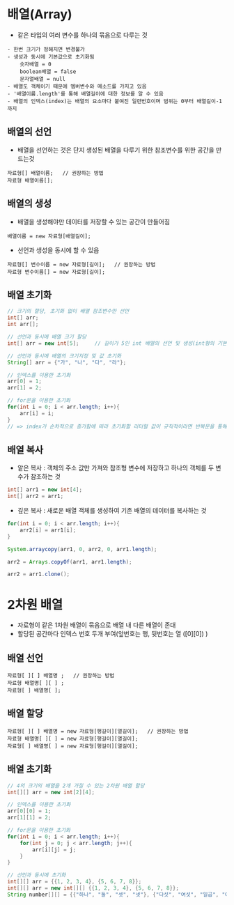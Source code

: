 배열(Array)
====

- 같은 타입의 여러 변수를 하나의 묶음으로 다루는 것
```
- 한번 크기가 정해지면 변경불가
- 생성과 동시에 기본값으로 초기화됨
    숫자배열 = 0
    boolean배열 = false
    문자열배열 = null
- 배열도 객체이기 때문에 멤버변수와 메소드를 가지고 있음
- '배열이름.length'를 통해 배열길이에 대한 정보를 알 수 있음
- 배열의 인덱스(index)는 배열의 요소마다 붙여진 일련번호이며 범위는 0부터 배열길이-1 까지
```

## 배열의 선언

- 배열을 선언하는 것은 단지 생성된 배열을 다루기 위한 참조변수를 위한 공간을 만드는것   
```
자료형[] 배열이름;   // 권장하는 방법
자료형 배열이름[];   
```

## 배열의 생성

- 배열을 생성해야만 데이터를 저장할 수 있는 공간이 만들어짐   
```
배열이름 = new 자료형[배열길이];
```
- 선언과 생성을 동시에 할 수 있음
```
자료형[] 변수이름 = new 자료형[길이];   // 권장하는 방법
자료형 변수이름[] = new 자료형[길이];
```

## 배열 초기화

```java
// 크기의 할당, 초기화 없이 배열 참조변수만 선언
int[] arr;
int arr[];

// 선언과 동시에 배열 크기 할당
int[] arr = new int[5];     // 길이가 5인 int 배열의 선언 및 생성(int형의 기본값인 0으로 초기화)   

// 선언과 동시에 배열의 크기지정 및 값 초기화
String[] arr = {"가", "나", "다", "라"};

// 인덱스를 이용한 초기화
arr[0] = 1;
arr[1] = 2;

// for문을 이용한 초기화
for(int i = 0; i < arr.length; i++){
    arr[i] = i;
}
// => index가 순차적으로 증가함에 따라 초기화할 리터럴 값이 규칙적이라면 반복문을 통해 배열 초기화 가능
```

## 배열 복사
- 앝은 복사 : 객체의 주소 값만 가져와 참조형 변수에 저장하고 하나의 객체를 두 변수가 참조하는 것   
```java
int[] arr1 = new int[4];
int[] arr2 = arr1;
```   

- 깊은 복사 : 새로운 배열 객체를 생성하여 기존 배열의 데이터를 복사하는 것   
```java
for(int i = 0; i < arr.length; i++){
    arr2[i] = arr1[i];
}

System.arraycopy(arr1, 0, arr2, 0, arr1.length);

arr2 = Arrays.copyOf(arr1, arr1.length);

arr2 = arr1.clone();
```   

# 2차원 배열
- 자료형이 같은 1차원 배열이 묶음으로 배열 내 다른 배열이 존대
- 할당된 공간마다 인덱스 번호 두개 부여(앞번호는 행, 뒷번호는 열 ([0][0]) )

## 배열 선언
```
자료형[ ][ ] 배열명 ;   // 권장하는 방법
자료형 배열명[ ][ ] ;
자료형[ ] 배열명[ ];
```

## 배열 할당
```
자료형[ ][ ] 배열명 = new 자료형[행길이][열길이];   // 권장하는 방법
자료형 배열명[ ][ ] = new 자료형[행길이][열길이];
자료형[ ] 배열명[ ] = new 자료형[행길이][열길이];
```

## 배열 초기화
```java
// 4의 크기의 배열을 2개 가질 수 있는 2차원 배열 할당
int[][] arr = new int[2][4];    

// 인덱스를 이용한 초기화
arr[0][0] = 1;
arr[1][1] = 2;

// for문을 이용한 초기화
for(int i = 0; i < arr.length; i++){
    for(int j = 0; j < arr.length; j++){
        arr[i][j] = j;
    }
}

// 선언과 동시에 초기화
int[][] arr = {{1, 2, 3, 4}, {5, 6, 7, 8}};
int[][] arr = new int[][] {{1, 2, 3, 4}, {5, 6, 7, 8}};
String number[][] = {{"하나", "둘", "셋", "넷"}, {"다섯", "여섯", "일곱", "여덟"}};
```
